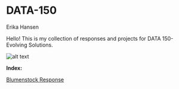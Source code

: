 # DATA-150
Erika Hansen

Hello! This is my collection of responses and projects for DATA 150- Evolving Solutions.


![alt text](http://www.oceanelders.org/wp-content/uploads/2011/11/whale_shark.png)


**Index:**

[Blumenstock Response](Blumenstock.md)


